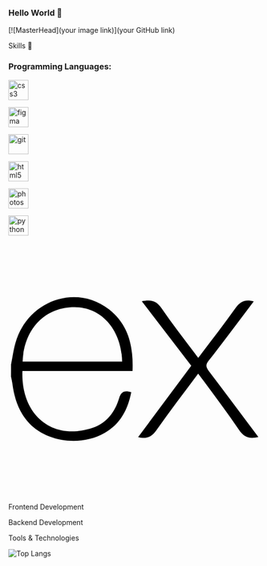 ### Hello World 👋

[![MasterHead](your image link)](your GitHub link)

Skills 💼 
<h3 align="left">Programming Languages:</h3>
<p align="left"><img maxWidth="2em" src="https://devicons.github.io/devicon/devicon.git/icons/css3/css3-original-wordmark.svg" alt="css3" width="40" height="40"/></p>
<p align="left"><img max-width="2em" src="https://www.vectorlogo.zone/logos/figma/figma-icon.svg" alt="figma" width="40" height="40"/></p>
<p align="left"><img src="https://www.vectorlogo.zone/logos/git-scm/git-scm-icon.svg" alt="git" width="40" height="40"/></p>
<p align="left"><img src="https://devicons.github.io/devicon/devicon.git/icons/html5/html5-original-wordmark.svg" alt="html5" width="40" height="40"/></p>
<p align="left"><img src="https://devicons.github.io/devicon/devicon.git/icons/photoshop/photoshop-plain.svg" alt="photoshop" width="40" height="40"/></p>
<p align="left"><img src="https://devicons.github.io/devicon/devicon.git/icons/python/python-original.svg" alt="python" width="40" height="40"/></p>
<svg xmlns="http://www.w3.org/2000/svg" viewBox="0 0 128 128"><path d="M126.67 98.44c-4.56 1.16-7.38.05-9.91-3.75-5.68-8.51-11.95-16.63-18-24.9-.78-1.07-1.59-2.12-2.6-3.45C89 76 81.85 85.2 75.14 94.77c-2.4 3.42-4.92 4.91-9.4 3.7l26.92-36.13L67.6 29.71c4.31-.84 7.29-.41 9.93 3.45 5.83 8.52 12.26 16.63 18.67 25.21 6.45-8.55 12.8-16.67 18.8-25.11 2.41-3.42 5-4.72 9.33-3.46-3.28 4.35-6.49 8.63-9.72 12.88-4.36 5.73-8.64 11.53-13.16 17.14-1.61 2-1.35 3.3.09 5.19C109.9 76 118.16 87.1 126.67 98.44zM1.33 61.74c.72-3.61 1.2-7.29 2.2-10.83 6-21.43 30.6-30.34 47.5-17.06C60.93 41.64 63.39 52.62 62.9 65H7.1c-.84 22.21 15.15 35.62 35.53 28.78 7.15-2.4 11.36-8 13.47-15 1.07-3.51 2.84-4.06 6.14-3.06-1.69 8.76-5.52 16.08-13.52 20.66-12 6.86-29.13 4.64-38.14-4.89C5.26 85.89 3 78.92 2 71.39c-.15-1.2-.46-2.38-.7-3.57q.03-3.04.03-6.08zm5.87-1.49h50.43c-.33-16.06-10.33-27.47-24-27.57-15-.12-25.78 11.02-26.43 27.57z"/></svg>

Frontend Development

Backend Development

Tools & Technologies


![Top Langs](https://github-readme-stats.vercel.app/api/top-langs/?username=MadMax8930&layout=compact&theme=dracula)
